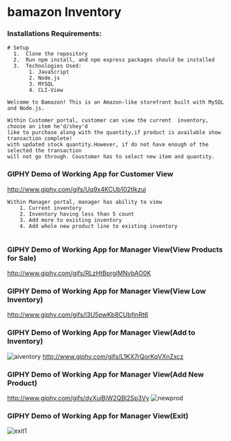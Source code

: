 # bamazon Inventory

### Installations Requirements:

``` 
# Setup
  1.  Clone the repository
  2.  Run npm install, and npm express packages should be installed
  3.  Technologies Used:
	   1. JavaScript
	   2. Node.js
	   3. MYSQL
	   4. CLI-View
```

 ```
Welcome to Bamazon! This is an Amazon-like storefront built with MySQL and Node.js. 

Within Customer portal, customer can view the current  inventory, choose an item he'd/shey'd 
like to purchase along with the quantity,if product is available show transaction complete! 
with updated stock quantity.However, if do not have enough of the selected the transaction 
will not go through. Coustomer has to select new item and quantity.

 ```

### GIPHY Demo of Working App for Customer View
http://www.giphy.com/gifs/Uq9x4KCUb102tIkzuj

```
Within Manager portal, manager has ability to view 
	1. Current inventory 
	2. Inventory having less than 5 count
	3. Add more to existing inventory
	4. Add whole new product line to existing inventory
	
```
### GIPHY Demo of Working App for Manager View(View Products for Sale)
http://www.giphy.com/gifs/RLzHtBprgiMNvbAO0K

### GIPHY Demo of Working App for Manager View(View Low Inventory)
http://www.giphy.com/gifs/l3U5pwKb8CUbfinRt6

### GIPHY Demo of Working App for Manager View(Add to Inventory)
![aiventory](https://user-images.githubusercontent.com/51105876/61300371-72dd6600-a7a7-11e9-9e5f-3549ad0d28a0.gif)
http://www.giphy.com/gifs/L1KX7rQorKqVXnZxcz

### GIPHY Demo of Working App for Manager View(Add New Product)
http://www.giphy.com/gifs/dyXuiBjW2QBl2Sp3Vy
![newprod](https://user-images.githubusercontent.com/51105876/61299638-14fc4e80-a7a6-11e9-856a-8ba4fd44c35c.gif)

### GIPHY Demo of Working App for Manager View(Exit)

![exit1](https://user-images.githubusercontent.com/51105876/61300015-ce5b2400-a7a6-11e9-8aae-bff4fdd8769d.gif)







	   

